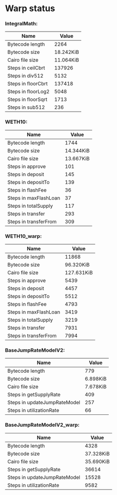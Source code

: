 # Warp status
### IntegralMath:
| Name | Value |
| ----------- | ----------- |
| Bytecode length | 2264 |
| Bytecode size | 18.242KiB |
| Cairo file size | 11.064KiB |
| Steps in ceilCbrt | 137926 |
| Steps in div512 | 5132 |
| Steps in floorCbrt | 137418 |
| Steps in floorLog2 | 5048 |
| Steps in floorSqrt | 1713 |
| Steps in sub512 | 236 |
### WETH10:
| Name | Value |
| ----------- | ----------- |
| Bytecode length | 1744 |
| Bytecode size | 14.344KiB |
| Cairo file size | 13.667KiB |
| Steps in approve | 101 |
| Steps in deposit | 145 |
| Steps in depositTo | 139 |
| Steps in flashFee | 36 |
| Steps in maxFlashLoan | 37 |
| Steps in totalSupply | 117 |
| Steps in transfer | 293 |
| Steps in transferFrom | 309 |
### WETH10_warp:
| Name | Value |
| ----------- | ----------- |
| Bytecode length | 11868 |
| Bytecode size | 96.320KiB |
| Cairo file size | 127.631KiB |
| Steps in approve | 5439 |
| Steps in deposit | 4457 |
| Steps in depositTo | 5512 |
| Steps in flashFee | 4793 |
| Steps in maxFlashLoan | 3419 |
| Steps in totalSupply | 3219 |
| Steps in transfer | 7931 |
| Steps in transferFrom | 7994 |
### BaseJumpRateModelV2:
| Name | Value |
| ----------- | ----------- |
| Bytecode length | 779 |
| Bytecode size | 6.898KiB |
| Cairo file size | 7.678KiB |
| Steps in getSupplyRate | 409 |
| Steps in updateJumpRateModel | 257 |
| Steps in utilizationRate | 66 |
### BaseJumpRateModelV2_warp:
| Name | Value |
| ----------- | ----------- |
| Bytecode length | 4328 |
| Bytecode size | 37.328KiB |
| Cairo file size | 35.690KiB |
| Steps in getSupplyRate | 36614 |
| Steps in updateJumpRateModel | 15528 |
| Steps in utilizationRate | 9582 |
